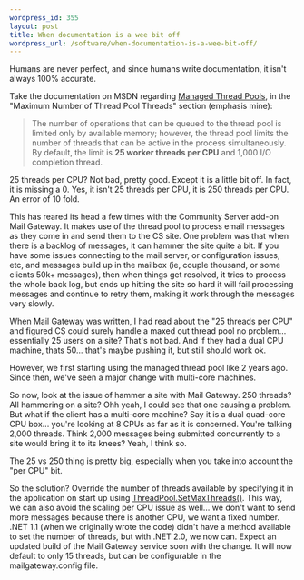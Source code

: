 ```yaml
--- 
wordpress_id: 355
layout: post
title: When documentation is a wee bit off
wordpress_url: /software/when-documentation-is-a-wee-bit-off/
---
```


<p>Humans are never perfect, and since humans write documentation, it isn't always 100% accurate.</p>

<p>Take the documentation on MSDN regarding <a href="http://msdn2.microsoft.com/en-us/library/0ka9477y.aspx">Managed Thread Pools</a>, in the "Maximum Number of Thread Pool Threads" section (emphasis mine):</p>

<p><blockquote>The number of operations that can be queued to the thread pool is limited only by available memory; however, the thread pool limits the number of threads that can be active in the process simultaneously. By default, the limit is <b>25 worker threads per CPU</b> and 1,000 I/O completion thread.</blockquote></p>

<p>25 threads per CPU?  Not bad, pretty good.  Except it is a little bit off.  In fact, it is missing a 0.  Yes, it isn't 25 threads per CPU, it is 250 threads per CPU.  An error of 10 fold.</p>

<p>This has reared its head a few times with the Community Server add-on Mail Gateway.  It makes use of the thread pool to process email messages as they come in and send them to the CS site.  One problem was that when there is a backlog of messages, it can hammer the site quite a bit.  If you have some issues connecting to the mail server, or configuration issues, etc, and messages build up in the mailbox (ie, couple thousand, or some clients 50k+ messages), then when things get resolved, it tries to process the whole back log, but ends up hitting the site so hard it will fail processing messages and continue to retry them, making it work through the messages very slowly.</p>

<p>When Mail Gateway was written, I had read about the "25 threads per CPU" and figured CS could surely handle a maxed out thread pool no problem... essentially 25 users on a site?  That's not bad.  And if they had a dual CPU machine, thats 50... that's maybe pushing it, but still should work ok.</p>

<p>However, we first starting using the managed thread pool like 2 years ago.  Since then, we've seen a major change with multi-core machines.</p>

<p>So now, look at the issue of hammer a site with Mail Gateway.  250 threads?  All hammering on a site?  Ohh yeah, I could see that one causing a problem.  But what if the client has a multi-core machine?  Say it is a dual quad-core CPU box... you're looking at 8 CPUs as far as it is concerned.  You're talking 2,000 threads.  Think 2,000 messages being submitted concurrently to a site would bring it to its knees?  Yeah, I think so.</p>

<p>The 25 vs 250 thing is pretty big, especially when you take into account the "per CPU" bit.</p>

<p>So the solution?  Override the number of threads available by specifying it in the application on start up using <a href="http://msdn2.microsoft.com/en-us/library/system.threading.threadpool.setmaxthreads.aspx">ThreadPool.SetMaxThreads()</a>.  This way, we can also avoid the scaling per CPU issue as well... we don't want to send more messages because there is another CPU, we want a fixed number.  .NET 1.1 (when we originally wrote the code) didn't have a method available to set the number of threads, but with .NET 2.0, we now can.  Expect an updated build of the Mail Gateway service soon with the change.  It will now default to only 15 threads, but can be configurable in the mailgateway.config file.</p>
         

